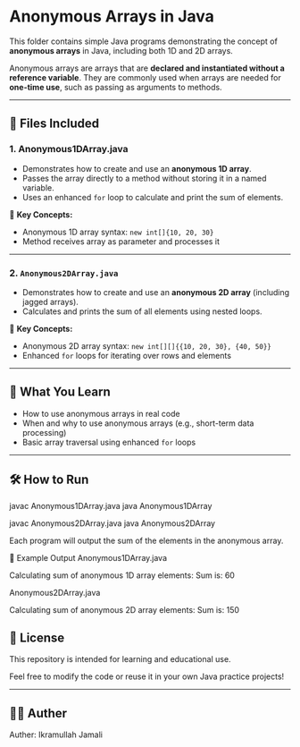 # Anonymous Arrays in Java

This folder contains simple Java programs demonstrating the concept of **anonymous arrays** in Java, including both 1D and 2D arrays.

Anonymous arrays are arrays that are **declared and instantiated without a reference variable**.
They are commonly used when arrays are needed for **one-time use**, such as passing as arguments to methods.

---

## 📁 Files Included

### 1. Anonymous1DArray.java

- Demonstrates how to create and use an **anonymous 1D array**.
- Passes the array directly to a method without storing it in a named variable.
- Uses an enhanced `for` loop to calculate and print the sum of elements.

📌 **Key Concepts:**
- Anonymous 1D array syntax: `new int[]{10, 20, 30}`
- Method receives array as parameter and processes it

---

### 2. `Anonymous2DArray.java`

- Demonstrates how to create and use an **anonymous 2D array** (including jagged arrays).
- Calculates and prints the sum of all elements using nested loops.

📌 **Key Concepts:**
- Anonymous 2D array syntax: `new int[][]{{10, 20, 30}, {40, 50}}`
- Enhanced `for` loops for iterating over rows and elements

---

## 🧠 What You Learn

- How to use anonymous arrays in real code
- When and why to use anonymous arrays (e.g., short-term data processing)
- Basic array traversal using enhanced `for` loops

---

## 🛠️ How to Run

javac Anonymous1DArray.java
java Anonymous1DArray

javac Anonymous2DArray.java
java Anonymous2DArray

Each program will output the sum of the elements in the anonymous array.

📌 Example Output
Anonymous1DArray.java

Calculating sum of anonymous 1D array elements:
Sum is: 60

Anonymous2DArray.java

Calculating sum of anonymous 2D array elements:
Sum is: 150

## 📘 License
This repository is intended for learning and educational use.

Feel free to modify the code or reuse it in your own Java practice projects!

---

## 🙋‍♂️ Auther
Auther: Ikramullah Jamali
